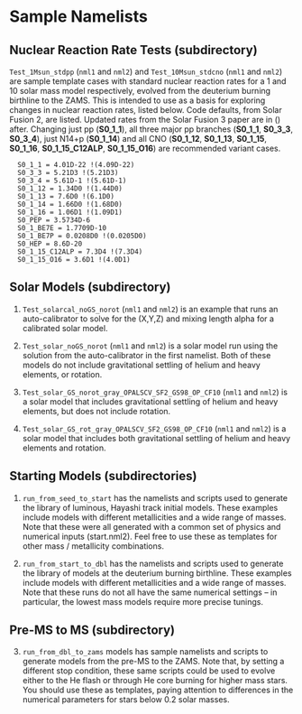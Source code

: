 Sample Namelists
================

## Nuclear Reaction Rate Tests (subdirectory)

`Test_1Msun_stdpp` (`nml1` and `nml2`) and `Test_10Msun_stdcno` (`nml1` and `nml2`) are sample template cases with standard nuclear reaction rates for a 1 and 10 solar mass model respectively, evolved from the deuterium burning birthline to the ZAMS. This is intended to use as a basis for exploring changes in nuclear reaction rates, listed below. Code defaults, from Solar Fusion 2, are listed. Updated rates from the Solar Fusion 3 paper are in () after.  Changing just pp (**S0_1_1**), all three major pp branches (**S0_1_1**, **S0_3_3**, **S0_3_4**), just N14+p (**S0_1_14**) and all CNO (**S0_1_12**, **S0_1_13**, **S0_1_15**, **S0_1_16**, **S0_1_15_C12ALP**, **S0_1_15_O16**) are recommended variant cases.

```
  S0_1_1 = 4.01D-22 !(4.09D-22)
  S0_3_3 = 5.21D3 !(5.21D3)
  S0_3_4 = 5.61D-1 !(5.61D-1)
  S0_1_12 = 1.34D0 !(1.44D0)
  S0_1_13 = 7.6D0 !(6.1D0)
  S0_1_14 = 1.66D0 !(1.68D0)
  S0_1_16 = 1.06D1 !(1.09D1)
  S0_PEP = 3.5734D-6 
  S0_1_BE7E = 1.7709D-10
  S0_1_BE7P = 0.0208D0 !(0.0205D0)
  S0_HEP = 8.6D-20
  S0_1_15_C12ALP = 7.3D4 !(7.3D4)
  S0_1_15_O16 = 3.6D1 !(4.0D1)
```

## Solar Models (subdirectory)

1. `Test_solarcal_noGS_norot` (`nml1` and `nml2`) is an example that runs an auto-calibrator to solve for the (X,Y,Z) and mixing length alpha for a calibrated solar model.

2. `Test_solar_noGS_norot` (`nml1` and `nml2`) is a solar model run using the solution from the auto-calibrator in the first namelist. Both of these models do not include gravitational settling of helium and heavy elements, or rotation.

3. `Test_solar_GS_norot_gray_OPALSCV_SF2_GS98_OP_CF10` (`nml1` and `nml2`) is a solar model that includes gravitational settling of helium and heavy elements, but does not include rotation.

4. `Test_solar_GS_rot_gray_OPALSCV_SF2_GS98_OP_CF10` (`nml1` and `nml2`) is a solar model that includes both gravitational settling of helium and heavy elements and rotation.

## Starting Models (subdirectories)

1. `run_from_seed_to_start` has the namelists and scripts used to generate the library of luminous, Hayashi track initial models. These examples include models with different metallicities and a wide range of masses. Note that these were all generated with a common set of physics and numerical inputs (start.nml2).  Feel free to use these as templates for other mass / metallicity combinations.

2. `run_from_start_to_dbl` has the namelists and scripts used to generate the library of models at the deuterium burning birthline. These examples include models with different metallicities and a wide range of masses. Note that these runs do not all have the same numerical settings – in particular, the lowest mass models require more precise tunings.

## Pre-MS to MS (subdirectory)

3. `run_from_dbl_to_zams` models has sample namelists and scripts to generate models from the pre-MS to the ZAMS.  Note that, by setting a different stop condition, these same scripts could be used to evolve either to the He flash or through He core burning for higher mass stars.  You should use these as templates, paying attention to differences in the numerical parameters for stars below 0.2 solar masses.
